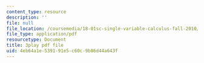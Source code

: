```yaml
---
content_type: resource
description: ''
file: null
file_location: /coursemedia/18-01sc-single-variable-calculus-fall-2010/4eb64a1e539191e5c60c9b86d44a643f_9v25gg2qJYE.pdf
file_type: application/pdf
resourcetype: Document
title: 3play pdf file
uid: 4eb64a1e-5391-91e5-c60c-9b86d44a643f
---
```

